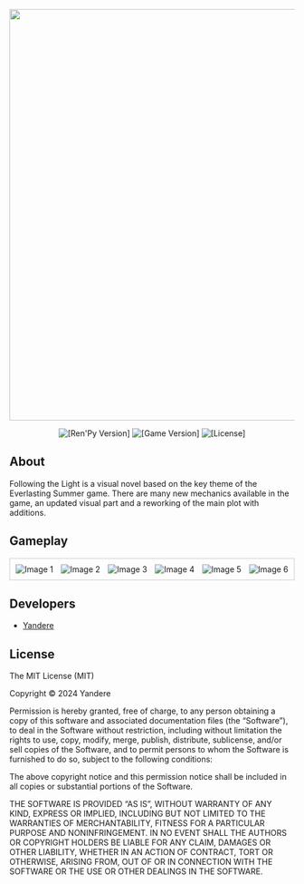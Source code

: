 <p align="center">
 <img src="https://i.imgur.com/B2GEsgB.png" width="726" length="2000">
</p>

<p align="center">
 <img src="https://img.shields.io/badge/Ren'Py-7.4.11-grin" alt="[Ren'Py Version]">
 <img src="https://img.shields.io/badge/Follow_the_light-1.6-pink" alt="[Game Version]">
 <img src="https://img.shields.io/badge/License-MIT-blue" alt="[License]">
</p>

## About

Following the Light is a visual novel based on the key theme of the Everlasting Summer game. There are many new mechanics available in the game, an updated visual part and a reworking of the main plot with additions.

## Gameplay

<div class="viewport" style="overflow-x: auto; white-space: nowrap; border: 1px solid #ccc; padding: 10px;">
    <div class="itemContainer" style="display: inline-block;">
        <div class="item" style="display: inline-block; margin-right: 10px;"><img src="https://i.imgur.com/B2GEsgB.png" alt="Image 1"></div>
        <div class="item" style="display: inline-block; margin-right: 10px;"><img src="https://i.imgur.com/B2GEsgB.png" alt="Image 2"></div>
        <div class="item" style="display: inline-block; margin-right: 10px;"><img src="https://i.imgur.com/B2GEsgB.png" alt="Image 3"></div>
        <div class="item" style="display: inline-block; margin-right: 10px;"><img src="https://i.imgur.com/B2GEsgB.png" alt="Image 4"></div>
        <div class="item" style="display: inline-block; margin-right: 10px;"><img src="https://i.imgur.com/B2GEsgB.png" alt="Image 5"></div>
        <div class="item" style="display: inline-block; margin-right: 10px;"><img src="https://i.imgur.com/B2GEsgB.png" alt="Image 6"></div>
    </div>
</div>





## Developers

- [Yandere](https://github.com/yangasai)

## License

The MIT License (MIT)

Copyright © 2024 Yandere


Permission is hereby granted, free of charge, to any person obtaining a copy
of this software and associated documentation files (the “Software”), to deal
in the Software without restriction, including without limitation the rights
to use, copy, modify, merge, publish, distribute, sublicense, and/or sell
copies of the Software, and to permit persons to whom the Software is
furnished to do so, subject to the following conditions:

The above copyright notice and this permission notice shall be included in
all copies or substantial portions of the Software.

THE SOFTWARE IS PROVIDED “AS IS”, WITHOUT WARRANTY OF ANY KIND, EXPRESS OR
IMPLIED, INCLUDING BUT NOT LIMITED TO THE WARRANTIES OF MERCHANTABILITY,
FITNESS FOR A PARTICULAR PURPOSE AND NONINFRINGEMENT. IN NO EVENT SHALL THE
AUTHORS OR COPYRIGHT HOLDERS BE LIABLE FOR ANY CLAIM, DAMAGES OR OTHER
LIABILITY, WHETHER IN AN ACTION OF CONTRACT, TORT OR OTHERWISE, ARISING FROM,
OUT OF OR IN CONNECTION WITH THE SOFTWARE OR THE USE OR OTHER DEALINGS IN
THE SOFTWARE.

